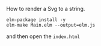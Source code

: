 How to render a Svg to a string. 

    elm-package install -y
    elm-make Main.elm --output=elm.js

and then open the `index.html` 